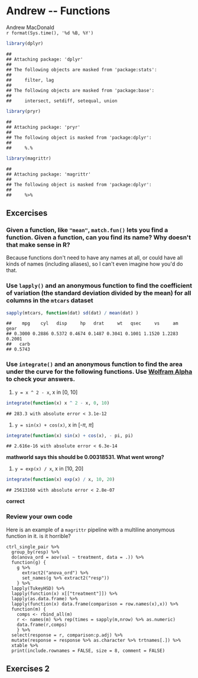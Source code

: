 # Andrew -- Functions
Andrew MacDonald  
`r format(Sys.time(), '%d %B, %Y')`  





```r
library(dplyr)
```

```
## 
## Attaching package: 'dplyr'
## 
## The following objects are masked from 'package:stats':
## 
##     filter, lag
## 
## The following objects are masked from 'package:base':
## 
##     intersect, setdiff, setequal, union
```

```r
library(pryr)
```

```
## 
## Attaching package: 'pryr'
## 
## The following object is masked from 'package:dplyr':
## 
##     %.%
```

```r
library(magrittr)
```

```
## 
## Attaching package: 'magrittr'
## 
## The following object is masked from 'package:dplyr':
## 
##     %>%
```

## Excercises

### Given a function, like `"mean"`, `match.fun()` lets you find a function. Given a function, can you find its name? Why doesn't that make sense in R?

Because functions don't need to have any names at all, or could have all kinds of names (including aliases), so I can't even imagine how you'd do that.

###  Use `lapply()` and an anonymous function to find the coefficient of variation (the standard deviation divided by the mean) for all columns in the `mtcars` dataset


```r
sapply(mtcars, function(dat) sd(dat) / mean(dat) )
```

```
##    mpg    cyl   disp     hp   drat     wt   qsec     vs     am   gear 
## 0.3000 0.2886 0.5372 0.4674 0.1487 0.3041 0.1001 1.1520 1.2283 0.2001 
##   carb 
## 0.5743
```

### Use `integrate()` and an anonymous function to find the area under the curve for the following functions. Use [Wolfram Alpha](http://www.wolframalpha.com/) to check your answers.

1. `y = x ^ 2 - x`, x in [0, 10]

```r
integrate(function(x) x ^ 2 - x, 0, 10)
```

```
## 283.3 with absolute error < 3.1e-12
```

1. `y = sin(x) + cos(x)`, x in [-$\pi$, $\pi$]


```r
integrate(function(x) sin(x) + cos(x), - pi, pi)
```

```
## 2.616e-16 with absolute error < 6.3e-14
```
**mathworld says this should be 0.00318531. What went wrong?**

1. `y = exp(x) / x`, x in [10, 20]

```r
integrate(function(x) exp(x) / x, 10, 20)
```

```
## 25613160 with absolute error < 2.8e-07
```
**correct**

### Review your own code

Here is an example of a `magrittr` pipeline with a multiline anonymous function in it. is it horrible?

```
ctrl_single_pair %>% 
  group_by(resp) %>%
  do(anova_ord = aov(val ~ treatment, data = .)) %>%
  function(g) {
    g %>% 
      extract2("anova_ord") %>% 
      set_names(g %>% extract2("resp"))
    } %>%
  lapply(TukeyHSD) %>%
  lapply(function(x) x[["treatment"]]) %>%
  lapply(as.data.frame) %>%
  lapply(function(x) data.frame(comparison = row.names(x),x)) %>%
  function(m) {
    comps <- rbind_all(m)
    r <- names(m) %>% rep(times = sapply(m,nrow) %>% as.numeric)
    data.frame(r,comps)
    } %>% 
  select(response = r, comparison:p.adj) %>%
  mutate(response = response %>% as.character %>% trtnames[.]) %>%
  xtable %>% 
  print(include.rownames = FALSE, size = 8, comment = FALSE)
```

## Exercises 2
  
